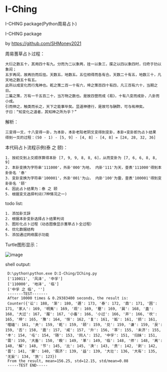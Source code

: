 # I-Ching
I-CHING package(Python周易占卜)

 I-CHING package

 by  https://github.com/SHMoney2021


 周易蓍草占卜过程：

    大衍之数五十，其用四十有九。分而为二以象两，挂一以象三，揲之以四以象四时，归奇于扐以象闰；
    五岁再闰，故再扐而后挂。天数五，地数五。五位相得而各有合。天数二十有五，地数三十，凡天地之数五十有五。
    此所以成变化而行鬼神也。乾之策二百一十有六，坤之策百四十有四，凡三百有六十，当期之日。
    二篇之策，万有一千五百二十，当万物之数也。是故四营而成《易》，十有八变而成卦，八卦而小成。
    引而伸之，触类而长之，天下之能事毕矣。显道神德行，是故可与酬酢，可与祐神矣。
    子曰：“知变化之道者，其知神之所为乎？”

 解析：

    三变得一爻，十八变得一卦，为本卦，本卦老阳老阴爻变得到变卦，本卦+变卦即为占卜结果
    得到一爻的过程：(50 - 1) - [5, 9] - [4, 8] - [4, 8] = [24, 28, 32, 36]
 
本代码占卜流程示例(泰 之 颐)：

    1. 按初爻到上爻顺序算得本卦 [7, 9, 9, 8, 8, 6]，从而变卦为 [7, 6, 6, 8, 8, 9]
    2. 本卦变换为字符串'111000'，外卦'000'为地， 内卦'111'为天，查表'111000'得到本卦卦名 '泰'
    3. 变卦变换为字符串'100001'，外卦'001'为山， 内卦'100'为雷，查表'100001'得到变卦卦名 '颐'
    4. 因此占卜结果为：泰 之 颐
    5. 根据变爻选择判词(7种情况之一)
todo list:

    1. 添加卦爻辞
    2. 根据本卦变卦选择占卜结果判词
    3. 图形化占卜过程（动态图像显示蓍草占卜全过程）
    4. 优化数据结构
    5. 添加通过网络展示功能


 Turtle图形显示：

![image](https://pic1.zhimg.com/80/v2-f51628038c68ae98360a47736356d020_1440w.jpg)


 shell output:

     D:\python\python.exe D:I-Ching/IChing.py
     ['110011', '风泽', '中孚']
     ['110000', '地泽', '临']
     ['中孚 之 临', '']
     -------TEST-------
     After 10000 times & 0.29383400 seconds, the result is:
     Counter({'讼': 188, '渐': 180, '遯': 173, '泰': 172, '鼎': 171, '困': 171, '家人': 169, '明夷': 169, '观': 169, '蹇': 169, '巽': 168, '蛊': 168, '大过': 167, '履': 167, '小畜': 166, '小过': 166, '井': 166, '坎': 165, '坤': 165, '豫': 164, '恒': 162, '复': 161, '姤': 161, '损': 161, '噬磕': 161, '夬': 159, '乾': 159, '颐': 159, '兑': 159, '谦': 159, '艮': 159, '否': 158, '震': 157, '咸': 157, '升': 156, '萃': 155, '未济': 155, '丰': 154, '屯': 154, '随': 153, '同人': 152, '中孚': 151, '归妹': 151, '需': 150, '大畜': 150, '睽': 149, '革': 149, '临': 148, '师': 148, '离': 148, '解': 148, '节': 145, '比': 145, '涣': 143, '贲': 142, '剥': 142, '晋': 141, '蒙': 140, '既济': 139, '益': 139, '大壮': 136, '大有': 135, '无妄': 134, '旅': 123})
     From the result, mean=156.25, std=12.15, std/mean=0.08
     -----TEST END-----





